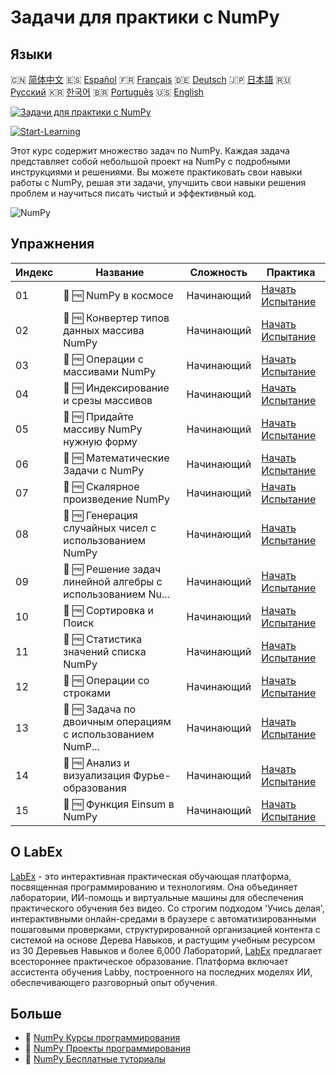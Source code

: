 # Задачи для практики с NumPy

## Языки

🇨🇳 [简体中文](README_zh.md) 🇪🇸 [Español](README_es.md) 🇫🇷 [Français](README_fr.md) 🇩🇪 [Deutsch](README_de.md) 🇯🇵 [日本語](README_ja.md) 🇷🇺 [Русский](README_ru.md) 🇰🇷 [한국어](README_ko.md) 🇧🇷 [Português](README_pt.md) 🇺🇸 [English](README.md) 

[![Задачи для практики с NumPy](https://cover-creator.labex.io/numpy-practice-challenges.png?lang=ru)](https://labex.io/ru/courses/numpy-practice-challenges)

[![Start-Learning](https://img.shields.io/badge/Start-Learning-whitesmoke?style=for-the-badge)](https://labex.io/ru/courses/numpy-practice-challenges)

Этот курс содержит множество задач по NumPy. Каждая задача представляет собой небольшой проект на NumPy с подробными инструкциями и решениями. Вы можете практиковать свои навыки работы с NumPy, решая эти задачи, улучшить свои навыки решения проблем и научиться писать чистый и эффективный код.

![NumPy](https://img.shields.io/badge/NumPy-whitesmoke?style=for-the-badge&logo=numpy)


## Упражнения

|   Индекс | Название                                                    | Сложность   | Практика                                                                                                                                                     |
|----------|-------------------------------------------------------------|-------------|--------------------------------------------------------------------------------------------------------------------------------------------------------------|
|       01 | 🎯 🆓 NumPy в космосе                                       | Начинающий  | <a target='_blank' href='https://labex.io/ru/labs/numpy-numpy-in-space-33961?course=numpy-practice-challenges'>Начать Испытание</a>                          |
|       02 | 🎯 🆓 Конвертер типов данных массива NumPy                  | Начинающий  | <a target='_blank' href='https://labex.io/ru/labs/numpy-numpy-array-datatype-converter-9187?course=numpy-practice-challenges'>Начать Испытание</a>           |
|       03 | 🎯 🆓 Операции с массивами NumPy                            | Начинающий  | <a target='_blank' href='https://labex.io/ru/labs/numpy-numpy-array-operation-8708?course=numpy-practice-challenges'>Начать Испытание</a>                    |
|       04 | 🎯 🆓 Индексирование и срезы массивов                       | Начинающий  | <a target='_blank' href='https://labex.io/ru/labs/numpy-array-indexing-and-slicing-38504?course=numpy-practice-challenges'>Начать Испытание</a>              |
|       05 | 🎯 🆓 Придайте массиву NumPy нужную форму                   | Начинающий  | <a target='_blank' href='https://labex.io/ru/labs/numpy-make-numpy-array-your-shape-8687?course=numpy-practice-challenges'>Начать Испытание</a>              |
|       06 | 🎯 🆓 Математические Задачи с NumPy                         | Начинающий  | <a target='_blank' href='https://labex.io/ru/labs/python-numpy-math-games-10?course=numpy-practice-challenges'>Начать Испытание</a>                          |
|       07 | 🎯 🆓 Скалярное произведение NumPy                          | Начинающий  | <a target='_blank' href='https://labex.io/ru/labs/numpy-numpy-dot-product-8737?course=numpy-practice-challenges'>Начать Испытание</a>                        |
|       08 | 🎯 🆓 Генерация случайных чисел с использованием NumPy      | Начинающий  | <a target='_blank' href='https://labex.io/ru/labs/numpy-random-number-generation-with-numpy-34635?course=numpy-practice-challenges'>Начать Испытание</a>     |
|       09 | 🎯 🆓 Решение задач линейной алгебры с использованием Nu... | Начинающий  | <a target='_blank' href='https://labex.io/ru/labs/numpy-linear-algebra-solving-with-numpy-8000?course=numpy-practice-challenges'>Начать Испытание</a>        |
|       10 | 🎯 🆓 Сортировка и Поиск                                    | Начинающий  | <a target='_blank' href='https://labex.io/ru/labs/numpy-sorting-and-searching-154566?course=numpy-practice-challenges'>Начать Испытание</a>                  |
|       11 | 🎯 🆓 Статистика значений списка NumPy                      | Начинающий  | <a target='_blank' href='https://labex.io/ru/labs/numpy-numpy-list-value-statistics-664?course=numpy-practice-challenges'>Начать Испытание</a>               |
|       12 | 🎯 🆓 Операции со строками                                  | Начинающий  | <a target='_blank' href='https://labex.io/ru/labs/python-string-operations-148882?course=numpy-practice-challenges'>Начать Испытание</a>                     |
|       13 | 🎯 🆓 Задача по двоичным операциям с использованием NumP... | Начинающий  | <a target='_blank' href='https://labex.io/ru/labs/numpy-binary-operations-challenge-with-numpy-153823?course=numpy-practice-challenges'>Начать Испытание</a> |
|       14 | 🎯 🆓 Анализ и визуализация Фурье-образования               | Начинающий  | <a target='_blank' href='https://labex.io/ru/labs/numpy-analyze-and-visualize-fft-55715?course=numpy-practice-challenges'>Начать Испытание</a>               |
|       15 | 🎯 🆓 Функция Einsum в NumPy                                | Начинающий  | <a target='_blank' href='https://labex.io/ru/labs/numpy-numpy-einsum-function-8001?course=numpy-practice-challenges'>Начать Испытание</a>                    |

## О LabEx

[LabEx](https://labex.io) - это интерактивная практическая обучающая платформа, посвященная программированию и технологиям. Она объединяет лаборатории, ИИ-помощь и виртуальные машины для обеспечения практического обучения без видео. Со строгим подходом 'Учись делая', интерактивными онлайн-средами в браузере с автоматизированными пошаговыми проверками, структурированной организацией контента с системой на основе Дерева Навыков, и растущим учебным ресурсом из 30 Деревьев Навыков и более 6,000 Лабораторий, [LabEx](https://labex.io) предлагает всестороннее практическое образование. Платформа включает ассистента обучения Labby, построенного на последних моделях ИИ, обеспечивающего разговорный опыт обучения.

## Больше

- 🔗 [NumPy Курсы программирования](https://github.com/labex-labs/awesome-programming-courses)
- 🔗 [NumPy Проекты программирования](https://github.com/labex-labs/awesome-programming-projects)
- 🔗 [NumPy Бесплатные туториалы](https://github.com/labex-labs/numpy-free-tutorials)

